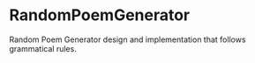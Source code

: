 # RandomPoemGenerator
Random Poem Generator design and implementation that follows grammatical rules.
